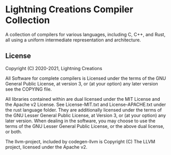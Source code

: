 # Lightning Creations Compiler Collection

A collection of compilers for various languages, including C, C++, and Rust,
 all using a uniform intermediate representation and architecture. 


## License

Copyright (C) 2020-2021, Lightning Creations

All Software for complete compilers is Licensed under the terms of the GNU General Public License, at version 3,
 or (at your option) any later version
see the COPYING file.

All libraries contained within are dual licensed under the MIT License and the Apache v2 License. 
  See License-MIT.txt and License-APACHE.txt under the rust language folder. 
 They are additionally licensed under the terms of the GNU Lesser General Public License,
  at Version 3, or (at your option) any later version. When dealing in the software, you may choose to use the terms of the GNU Lesser General Public License, or the above dual license, or both.  

The llvm-project, included by codegen-llvm is Copyright (C) The LLVM project,
 licensed under the Apache v2.

